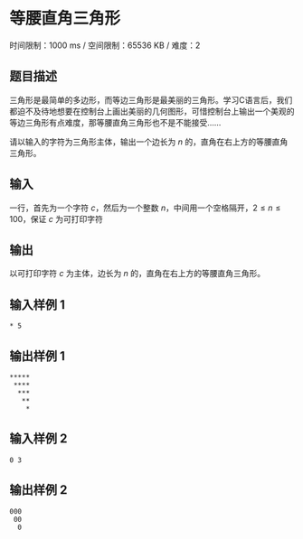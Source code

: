 # 等腰直角三角形

时间限制：1000 ms / 空间限制：65536 KB / 难度：2

## 题目描述

三角形是最简单的多边形，而等边三角形是最美丽的三角形。学习C语言后，我们都迫不及待地想要在控制台上画出美丽的几何图形，可惜控制台上输出一个美观的等边三角形有点难度，那等腰直角三角形也不是不能接受……

请以输入的字符为三角形主体，输出一个边长为 $n$ 的，直角在右上方的等腰直角三角形。

## 输入

一行，首先为一个字符 $c$，然后为一个整数 $n$，中间用一个空格隔开，$2 \le n \le 100$，保证 $c$ 为可打印字符

## 输出

以可打印字符 $c$ 为主体，边长为 $n$ 的，直角在右上方的等腰直角三角形。

## 输入样例 1

    * 5

## 输出样例 1

    *****
     ****
      ***
       **
        *

## 输入样例 2

    0 3

## 输出样例 2

    000
     00
      0
